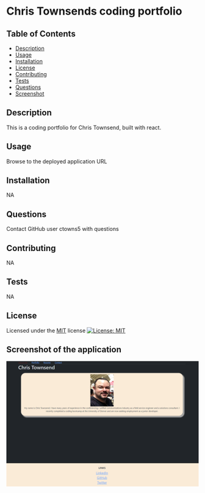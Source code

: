 
  # Chris Townsends coding portfolio

  ## Table of Contents
  - [Description](#Description)
  - [Usage](#Usage)
  - [Installation](#Installation)
  - [License](#License)
  - [Contributing](#Contributing)
  - [Tests](#Tests)
  - [Questions](#Questions)
  - [Screenshot](#Screenshot)

  ## Description
  This is a coding portfolio for Chris Townsend, built with react.

  ## Usage
  Browse to the deployed application URL

  ## Installation
  NA

  ## Questions
  Contact GitHub user ctowns5 with questions

  ## Contributing
  NA

  ## Tests
  NA

  ## License
  Licensed under the [MIT](https://opensource.org/licenses/MIT) license
  [![License: MIT](https://img.shields.io/badge/License-MIT-yellow.svg)](https://opensource.org/licenses/MIT)
  
  ## Screenshot of the application
   ![application](/public/portfolio.png)
